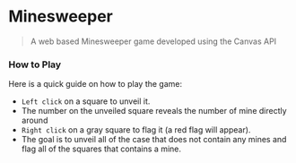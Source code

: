 # Minesweeper
> A web based Minesweeper game developed using the Canvas API

### How to Play

Here is a quick guide on how to play the game:

- `Left click` on a square to unveil it.
- The number on the unveiled square reveals the number of mine directly around
- `Right click` on a gray square to flag it (a red flag will appear).
- The goal is to unveil all of the case that does not contain any mines and flag all of the squares that contains a mine.
